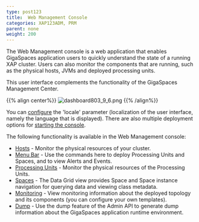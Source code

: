 ```yaml
---
type: post123
title:  Web Management Console
categories: XAP123ADM, PRM
parent: none
weight: 200
---
```




The Web Management console is a web application that enables GigaSpaces application users to quickly understand the state of a running XAP cluster. Users can also monitor the components that are running, such as the physical hosts, JVMs and deployed processing units.

This user interface complements the functionality of the GigaSpaces Management Center.

{{% align center%}}
![dashboard803_9_6.png](/attachment_files/web-console/dashboard.jpg)
{{% /align%}}

You can [configure](./web-management-console-configuration.html) the 'locale' parameter (localization of the user interface, namely the language that is displayed). There are also multiple deployment options for [starting the console](./web-management-console-starting.html).

The following functionality is available in the Web Management console:

- [Hosts](./web-management-hosts-view.html) - Monitor the physical resources of your cluster.
- [Menu Bar](./web-management-common-view.html) - Use the commands here to deploy Processing Units and Spaces, and to view Alerts and Events.
- [Processing Units](./web-management-pu.html) - Monitor the physical resources of the Processing Units.
- [Spaces](./web-management-data-grid-view.html) - The Data Grid view provides Space and Space instance navigation for querying data and viewing class metadata.
- [Monitoring](./web-management-monitoring.html) - View monitoring information about the deployed topology and its components (you can configure your own templates).
- [Dump](./web-management-dump.html) - Use the dump feature of the Admin API to generate dump information about the GigaSpaces application runtime environment.

 
